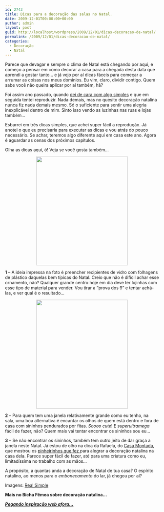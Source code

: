 ```yaml
---
id: 2743
title: Dicas para a decoração das salas no Natal.
date: 2009-12-01T00:00:00+00:00
author: admin
layout: post
guid: http://localhost/wordpress/2009/12/01/dicas-decoracao-de-natal/
permalink: /2009/12/01/dicas-decoracao-de-natal/
categories:
  - Decoração
  - Natal
---
```

Parece que devagar e sempre o clima de Natal está chegando por aqui, e começo a pensar em como decorar a casa para a chegada desta data que aprendi a gostar tanto… e já vejo por aí dicas fáceis para começar a arrumar as coisas nos meus domínios. Eu vim, claro, dividir contigo. Quem sabe você não queira aplicar por aí também, hã?

Foi assim ano passado, quando [dei de cara com algo simples](http://www.trololodemulher.com.br/2008/12/04/pegando-inspirao-web-afora/) e que em seguida tentei reproduzir. Nada demais, mas no quesito decoração natalina nunca fiz nada demais mesmo. Só o suficiente para sentir uma alegria inexplicável dentro de mim. Sinto isso vendo as luzinhas nas ruas e lojas também…

Esbarrei em três dicas simples, que achei super fácil a reprodução. Já anotei o que eu precisaria para executar as dicas e vou atrás do pouco necessário. Se achar, teremos algo diferente aqui em casa este ano. Agora é aguardar as cenas dos próximos capítulos.

Olha as dicas aqui, ó! Veja se você gosta também…

<p style="text-align: center;">
  <a href="http://www.trololodemulher.com.br/blog/wp-content/uploads/2009/11/xmas-center-piece_3001.jpg"><img class="size-full wp-image-3615  aligncenter" title="xmas-center-piece_300[1]" src="http://www.trololodemulher.com.br/blog/wp-content/uploads/2009/11/xmas-center-piece_3001.jpg" alt="" width="300" height="357" /></a>
</p>

**1** &#8211; A ideia impressa na foto é preencher recipientes de vidro com folhagens de plástico daquelas bem típicas do Natal. Creio que não é difícil achar esse ornamento, não? Qualquer grande centro hoje em dia deve ter lojinhas com esse tipo de material para vender. Vou tirar a &#8220;prova dos 9&#8221; e tentar achá-las, e ver qual é o resultado&#8230;

<p style="text-align: center;">
  <a href="http://www.trololodemulher.com.br/blog/wp-content/uploads/2009/11/bells_3001.jpg"><img class="size-full wp-image-3614  aligncenter" title="bells_300[1]" src="http://www.trololodemulher.com.br/blog/wp-content/uploads/2009/11/bells_3001.jpg" alt="" width="300" height="357" /></a>
</p>

**2** &#8211; Para quem tem uma janela relativamente grande como eu tenho, na sala, uma boa alternativa é encantar os olhos de quem está dentro e fora de casa com sininhos pendurados por fitas. _Soooo cute_! E _superultramega_ fácil de fazer, não? Quem mais vai tentar encontrar os sininhos sou eu&#8230;

**3** &#8211; Se não encontrar os sininhos, também tem outro jeito de dar graça a janela neste Natal. Já estou de olho na dica da Rafaela, do <a href="http://casamontada.blogspot.com/" target="_blank">Casa Montada</a>, que mostrou os <a href="http://casamontada.blogspot.com/2009/11/i-wish-you-merry-christmas.html" target="_blank">pinheirinhos que fez </a>para alegrar a decoração natalina na casa dela. Parece super fácil de fazer, até para uma criatura como eu, limitadíssima no trabalho com as mãos&#8230;

A propósito, a quantas anda a decoração de Natal de tua casa? O espírito natalino, ao menos para o _embonecamento_ do lar, já chegou por aí?

Imagens: <a href="http://www.realsimple.com/" target="_blank">Real Simple</a>

**Mais no Bicha Fêmea sobre decoração natalina&#8230;**

<a href="http://www.trololodemulher.com.br/2008/12/04/pegando-inspirao-web-afora/" target="_self"><strong><em>Pegando inspiração web afora…</em></strong></a>

&nbsp;